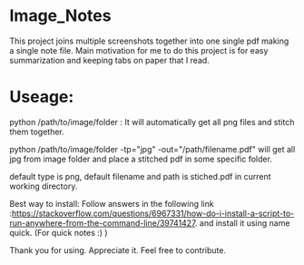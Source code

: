 # Image_Notes
 This project joins multiple screenshots together into one single pdf making a single note file. Main motivation for me to do this project is for easy summarization and keeping tabs on paper that I read.


# Useage:

python /path/to/image/folder : It will automatically get all png files and stitch them together.

python /path/to/image/folder -tp="jpg" -out="/path/filename.pdf" will get all jpg from image folder and place a stitched pdf in some specific folder.

default type is png, default filename and path is stiched.pdf in current working directory.

Best way to install: Follow answers in the following link :https://stackoverflow.com/questions/6967331/how-do-i-install-a-script-to-run-anywhere-from-the-command-line/39741427. and install it using name quick. (For quick notes :) )


Thank you for using. Appreciate it. Feel free to contribute.
